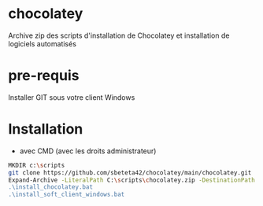 # chocolatey
Archive zip des scripts d'installation de Chocolatey et installation de logiciels automatisés

# pre-requis
Installer GIT sous votre client Windows

# Installation
- avec CMD (avec les droits administrateur)

```bash  
MKDIR c:\scripts
git clone https://github.com/sbeteta42/chocolatey/main/chocolatey.git
Expand-Archive -LiteralPath C:\scripts\chocolatey.zip -DestinationPath "C:\scripts\" -Force
.\install_chocolatey.bat
.\install_soft_client_windows.bat
